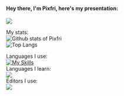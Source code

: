 #### Hey there, I'm Pixfri, here's my presentation:
![](https://komarev.com/ghpvc/?username=your-github-username&label=PROFILE+VIEWS&style=for-the-badge&color=brightgreen)

My stats:  
![Github stats of Pixfri](https://github-readme-stats.vercel.app/api?username=Pixfri&show_icons=true&theme=gruvbox)  
![Top Langs](https://github-readme-stats.vercel.app/api/top-langs/?username=Pixfri&layout=compact&theme=gruvbox)  

Languages I use:  
[![My Skills](https://skillicons.dev/icons?i=java,c,cs)](https://skillicons.dev)  
Languages I learn:  
![](https://skillicons.dev/icons?i=cpp)  
Editors I use:  
![](https://skillicons.dev/icons?i=neovim,idea,visualstudio)
